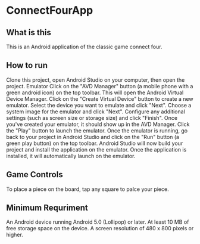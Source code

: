 # ConnectFourApp
## What is this 
This is an Android application of the classic game connect four. 

## How to run
Clone this project, open Android Studio on your computer, then open the project.
Emulator 
Click on the "AVD Manager" button (a mobile phone with a green android 
icon) on the top toolbar. This will open the Android Virtual Device Manager.
Click on the "Create Virtual Device" button to create a new emulator.
Select the device you want to emulate and click "Next".
Choose a system image for the emulator and click "Next".
Configure any additional settings (such as screen size or storage size) and click "Finish".
Once you've created your emulator, it should show up in the AVD Manager. Click the "Play" button to launch the emulator.
Once the emulator is running, go back to your project in Android Studio and click on the "Run" button (a green play button) on the top toolbar.
Android Studio will now
build your project and install the application on the emulator.
Once the application is installed, it will automatically launch on the emulator.


## Game Controls
To place a piece on the board, tap any square to palce your piece.

## Minimum Requriment 
An Android device running Android 5.0 (Lollipop) or later.
At least 10 MB of free storage space on the device.
A screen resolution of 480 x 800 pixels or higher.
